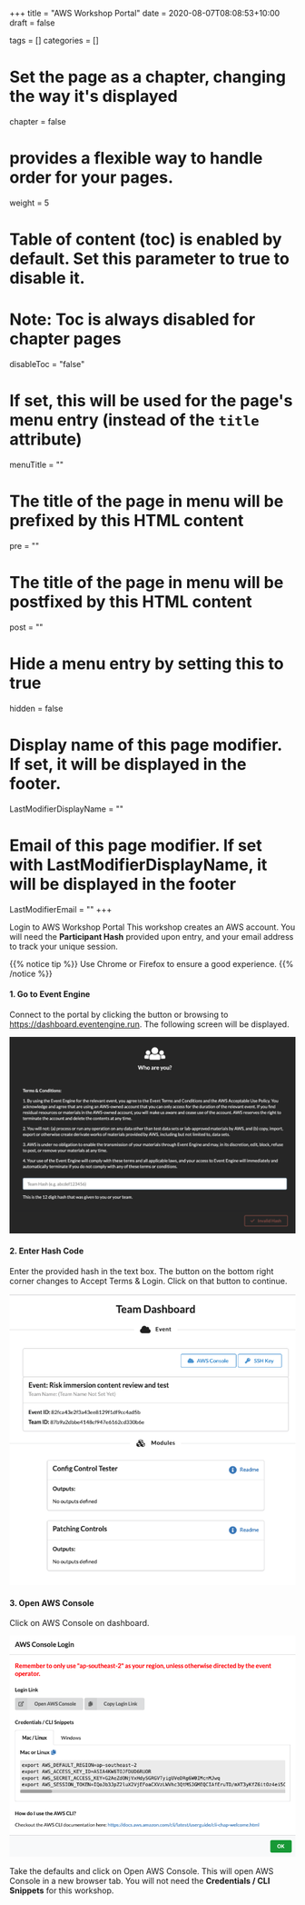 +++
title = "AWS Workshop Portal"
date =  2020-08-07T08:08:53+10:00
draft = false

tags = []
categories = []

# Set the page as a chapter, changing the way it's displayed
chapter = false

# provides a flexible way to handle order for your pages.
weight = 5
# Table of content (toc) is enabled by default. Set this parameter to true to disable it.
# Note: Toc is always disabled for chapter pages
disableToc = "false"
# If set, this will be used for the page's menu entry (instead of the `title` attribute)
menuTitle = ""
# The title of the page in menu will be prefixed by this HTML content
pre = "<b></b>"
# The title of the page in menu will be postfixed by this HTML content
post = ""
# Hide a menu entry by setting this to true
hidden = false
# Display name of this page modifier. If set, it will be displayed in the footer.
LastModifierDisplayName = ""
# Email of this page modifier. If set with LastModifierDisplayName, it will be displayed in the footer
LastModifierEmail = ""
+++

Login to AWS Workshop Portal
This workshop creates an AWS account. You will need the **Participant Hash** provided upon entry, and your email address to track your unique session.

{{% notice tip %}}
Use Chrome or Firefox to ensure a good experience.
{{% /notice %}}

#### 1. Go to Event Engine
Connect to the portal by clicking the button or browsing to https://dashboard.eventengine.run. The following screen will be displayed.

![Event Engine](ee-initial-screen.png)

#### 2. Enter Hash Code
Enter the provided hash in the text box. The button on the bottom right corner changes to Accept Terms & Login. Click on that button to continue.

![Event Engine Team Dashboard](ee-team-dashboard.png)

#### 3. Open AWS Console
Click on AWS Console on dashboard.

![Event Engine Console Login](ee-console-login.png)

Take the defaults and click on Open AWS Console. This will open AWS Console in a new browser tab. You will not need the **Credentials / CLI Snippets** for this workshop.
